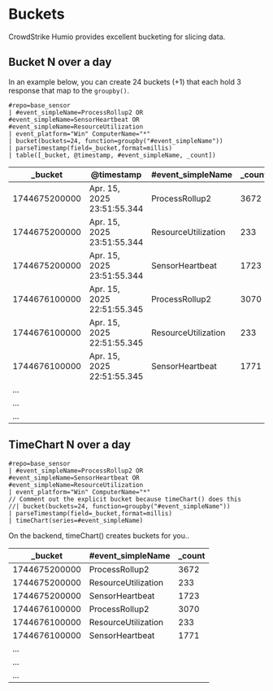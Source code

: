 # Buckets 

CrowdStrike Humio provides excellent bucketing for slicing data. 

## Bucket N over a day

In an example below, you can create 24 buckets (+1) that each hold 3 response that map to the `groupby()`.

```f#
#repo=base_sensor 
| #event_simpleName=ProcessRollup2 OR #event_simpleName=SensorHeartbeat OR #event_simpleName=ResourceUtilization 
| event_platform="Win" ComputerName="*"
| bucket(buckets=24, function=groupby("#event_simpleName"))
| parseTimestamp(field=_bucket,format=millis)
| table([_bucket, @timestamp, #event_simpleName, _count])
```

|_bucket|@timestamp|#event_simpleName|_count|
|---|---|---|---|
|1744675200000|Apr. 15, 2025 23:51:55.344|ProcessRollup2|3672|
|1744675200000|Apr. 15, 2025 23:51:55.344|ResourceUtilization|233|
|1744675200000|Apr. 15, 2025 23:51:55.344|SensorHeartbeat|1723|
|1744676100000|Apr. 15, 2025 22:51:55.345|ProcessRollup2|3070|
|1744676100000|Apr. 15, 2025 22:51:55.345|ResourceUtilization|233|
|1744676100000|Apr. 15, 2025 22:51:55.345|SensorHeartbeat|1771|
|...|
|...|
|...|


## TimeChart N over a day

```f#
#repo=base_sensor
| #event_simpleName=ProcessRollup2 OR #event_simpleName=SensorHeartbeat OR #event_simpleName=ResourceUtilization 
| event_platform="Win" ComputerName="*"
// Comment out the explicit bucket because timeChart() does this
//| bucket(buckets=24, function=groupby("#event_simpleName"))
| parseTimestamp(field=_bucket,format=millis)
| timeChart(series=#event_simpleName)
```

On the backend, timeChart() creates buckets for you.. 

|_bucket|#event_simpleName|_count|
|---|---|---|
|1744675200000|ProcessRollup2|3672|
|1744675200000|ResourceUtilization|233|
|1744675200000|SensorHeartbeat|1723|
|1744676100000|ProcessRollup2|3070|
|1744676100000|ResourceUtilization|233|
|1744676100000|SensorHeartbeat|1771|
|...|
|...|
|...|